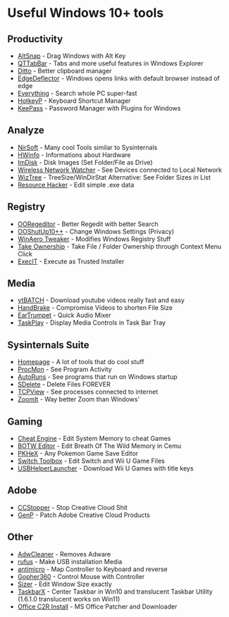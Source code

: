 # Useful Windows 10+ tools

## Productivity
 - [AltSnap](https://github.com/RamonUnch/AltSnap/releases/latest) - Drag Windows with Alt Key
 - [QTTabBar](http://qttabbar.wikidot.com/) - Tabs and more useful features in Windows Explorer
 - [Ditto](https://ditto-cp.sourceforge.io/) - Better clipboard manager
 - [EdgeDeflector](https://github.com/da2x/EdgeDeflector) - Windows opens links with default browser instead of edge
 - [Everything](https://www.voidtools.com/) - Search whole PC super-fast
 - [HotkeyP](http://petr.lastovicka.sweb.cz/others.html) - Keyboard Shortcut Manager
 - [KeePass](https://keepass.info/download.html) - Password Manager with Plugins for Windows

## Analyze
 - [NirSoft](https://www.nirsoft.net/) - Many cool Tools similar to Sysinternals
 - [HWinfo](https://www.hwinfo.com/download/) - Informations about Hardware
 - [ImDisk](https://sourceforge.net/projects/imdisk-toolkit/) - Disk Images (Set Folder/File as Drive)
 - [Wireless Network Watcher](https://www.nirsoft.net/utils/wireless_network_watcher.html) - See Devices connected to Local Network
 - [WizTree](https://diskanalyzer.com/download) - TreeSize/WinDirStat Alternative: See Folder Sizes in List
 - [Resource Hacker](http://www.angusj.com/resourcehacker/resource_hacker.zip) - Edit simple .exe data

## Registry
 - [OORegeditor](https://www.oo-software.com/de/ooregeditor) - Better Regedit with better Search
 - [OOShutUp10++](https://dl5.oo-software.com/files/ooshutup10/OOSU10.exe) - Change Windows Settings (Privacy)
 - [WinAero Tweaker](https://winaero.com/downloads/winaerotweaker.zip) - Modifies Windows Registry Stuff
 - [Take Ownership](https://github.com/eppic/tools/tree/master/bin/Take_Ownership) - Take File / Folder Ownership through Context Menu Click
 - [ExecIT](https://winaero.com/download-execti-run-as-trustedinstaller/) - Execute as Trusted Installer

## Media
 - [ytBATCH](https://github.com/eppic/ytBATCH/releases/latest) - Download youtube videos really fast and easy
 - [HandBrake](https://handbrake.fr/downloads.php) - Compromise Videos to shorten File Size
 - [EarTrumpet](https://eartrumpet.app/) - Quick Audio Mixer
 - [TaskPlay](https://github.com/evilpro/Taskplay/releases/latest) - Display Media Controls in Task Bar Tray

## Sysinternals Suite
 - [Homepage](https://docs.microsoft.com/de-de/sysinternals/) - A lot of tools that do cool stuff
 - [ProcMon](https://download.sysinternals.com/files/ProcessMonitor.zip) - See Program Activity
 - [AutoRuns](https://download.sysinternals.com/files/Autoruns.zip) - See programs that run on Windows startup
 - [SDelete](https://download.sysinternals.com/files/SDelete.zip) - Delete Files FOREVER
 - [TCPView](https://download.sysinternals.com/files/TCPView.zip) - See processes connected to internet
 - [ZoomIt](https://download.sysinternals.com/files/ZoomIt.zip) - Way better Zoom than Windows'

## Gaming
 - [Cheat Engine](https://www.cheatengine.org/) - Edit System Memory to cheat Games
 - [BOTW Editor](https://github.com/eppic/tools/raw/master/bin/botw_editor_2-0-0-9d.zip) - Edit Breath Of The Wild Memory in Cemu
 - [PKHeX](https://github.com/kwsch/PKHeX/releases/latest) - Any Pokemon Game Save Editor
 - [Switch Toolbox](https://github.com/KillzXGaming/Switch-Toolbox/releases/latest) - Edit Switch and Wii U Game Files
 - [USBHelperLauncher](https://github.com/FailedShack/USBHelperLauncher/releases/latest) - Download Wii U Games with title keys

## Adobe
 - [CCStopper](https://github.com/E-Soda/CCStopper/releases/latest) - Stop Creative Cloud Shit
 - [GenP](https://www.reddit.com/r/GenP/) - Patch Adobe Creative Cloud Products

## Other
 - [AdwCleaner](https://downloads.malwarebytes.com/file/adwcleaner) - Removes Adware
 - [rufus](https://github.com/pbatard/rufus/releases/latest) - Make USB installation Media
 - [antimicro](https://github.com/AntiMicro/antimicro/releases/latest) - Map Controller to Keyboard and reverse
 - [Gopher360](https://github.com/Tylemagne/Gopher360/releases/latest) - Control Mouse with Controller
 - [Sizer](http://www.brianapps.net/sizer/) - Edit Window Size exactly
 - [TaskbarX](https://github.com/ChrisAnd1998/TaskbarX/releases/latest) - Center Taskbar in Win10 and translucent Taskbar Utility (1.6.1.0 translucent works on Win11)
 - [Office C2R Install](https://www.google.com/search?q=office+c2r) - MS Office Patcher and Downloader
